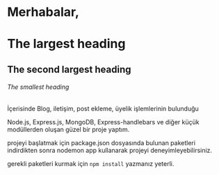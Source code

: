 # Merhabalar,


# The largest heading
## The second largest heading
###### The smallest heading


İçerisinde Blog, iletişim, post ekleme, üyelik işlemlerinin bulunduğu 

Node.js, Express.js, MongoDB, Express-handlebars ve diğer küçük modüllerden oluşan güzel bir proje yaptım.


projeyi başlatmak için package.json dosyasında bulunan paketleri indirdikten sonra nodemon app kullanarak projeyi deneyimleyebilirsiniz.

gerekli paketleri kurmak için ``` npm install ``` yazmanız yeterli.
